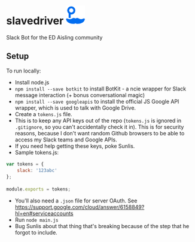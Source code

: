 # slavedriver <img src="https://raw.githubusercontent.com/Sunlis/slavedriver/master/images/avatar.png" width="50" height="50"></img>
Slack Bot for the ED Aisling community

## Setup

To run locally:

- Install node.js
- `npm install --save botkit` to install BotKit - a ncie wrapper for Slack message interaction (+ bonus conversational magic)
- `npm install --save googleapis` to install the official JS Google API wrapper, which is used to talk with Google Drive.
- Create a `tokens.js` file.
 - This is to keep any API keys out of the repo (`tokens.js` is ignored in `.gitignore`, so you can't accidentally check it in). This is for security reasons, because I don't want random Github browsers to be able to access my Slack teams and Google APIs.
 - If you need help getting these keys, poke Sunlis.
 - Sample tokens.js:

```javascript
var tokens = {
	slack: '123abc'
};

module.exports = tokens;
```

- You'll also need a `.json` file for server OAuth. See https://support.google.com/cloud/answer/6158849?hl=en#serviceaccounts
- Run `node main.js`
- Bug Sunlis about that thing that's breaking because of the step that he forgot to include.
